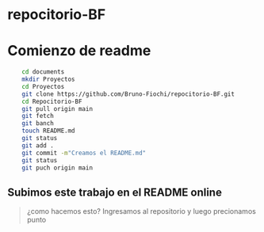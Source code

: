 # repocitorio-BF 
# Comienzo de readme

```sh
    cd documents
    mkdir Proyectos
    cd Proyectos 
    git clone https://github.com/Bruno-Fiochi/repocitorio-BF.git
    cd Repocitorio-BF
    git pull origin main
    git fetch
    git banch
    touch README.md
    git status
    git add .
    git commit -m"Creamos el README.md"
    git status
    git puch origin main
```

## Subimos este trabajo en el README online

> ¿como hacemos esto?
Ingresamos al repositorio y luego precionamos punto <br>